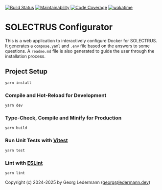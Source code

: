 [![Build Status](https://github.com/solectrus/configurator/actions/workflows/ci.yml/badge.svg)](https://github.com/solectrus/configurator/actions)
[![Maintainability](https://qlty.sh/gh/solectrus/projects/configurator/maintainability.svg)](https://qlty.sh/gh/solectrus/projects/configurator)
[![Code Coverage](https://qlty.sh/gh/solectrus/projects/configurator/coverage.svg)](https://qlty.sh/gh/solectrus/projects/configurator)
[![wakatime](https://wakatime.com/badge/user/697af4f5-617a-446d-ba58-407e7f3e0243/project/018dfe36-fa78-478c-a3ab-be3099f978c6.svg)](https://wakatime.com/badge/user/697af4f5-617a-446d-ba58-407e7f3e0243/project/018dfe36-fa78-478c-a3ab-be3099f978c6)

# SOLECTRUS Configurator

This is a web application to interactively configure Docker for SOLECTRUS. It generates a `compose.yaml` and `.env` file based on the answers to some questions. A `readme.md` file is also generated to guide the user through the installation process.

## Project Setup

```sh
yarn install
```

### Compile and Hot-Reload for Development

```sh
yarn dev
```

### Type-Check, Compile and Minify for Production

```sh
yarn build
```

### Run Unit Tests with [Vitest](https://vitest.dev/)

```sh
yarn test
```

### Lint with [ESLint](https://eslint.org/)

```sh
yarn lint
```

Copyright (c) 2024-2025 by Georg Ledermann (georg@ledermann.dev)
